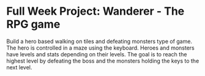 # Full Week Project: Wanderer - The RPG game

Build a hero based walking on tiles and defeating monsters type of game. The hero
is controlled in a maze using the keyboard. Heroes and monsters have levels and
stats depending on their levels. The goal is to reach the highest level by defeating
the boss and the monsters holding the keys to the next level.
